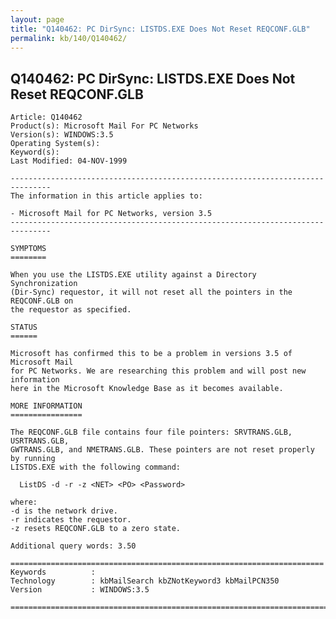 ```yaml
---
layout: page
title: "Q140462: PC DirSync: LISTDS.EXE Does Not Reset REQCONF.GLB"
permalink: kb/140/Q140462/
---
```


## Q140462: PC DirSync: LISTDS.EXE Does Not Reset REQCONF.GLB

	Article: Q140462
	Product(s): Microsoft Mail For PC Networks
	Version(s): WINDOWS:3.5
	Operating System(s): 
	Keyword(s): 
	Last Modified: 04-NOV-1999
	
	-------------------------------------------------------------------------------
	The information in this article applies to:
	
	- Microsoft Mail for PC Networks, version 3.5 
	-------------------------------------------------------------------------------
	
	SYMPTOMS
	========
	
	When you use the LISTDS.EXE utility against a Directory Synchronization
	(Dir-Sync) requestor, it will not reset all the pointers in the REQCONF.GLB on
	the requestor as specified.
	
	STATUS
	======
	
	Microsoft has confirmed this to be a problem in versions 3.5 of Microsoft Mail
	for PC Networks. We are researching this problem and will post new information
	here in the Microsoft Knowledge Base as it becomes available.
	
	MORE INFORMATION
	================
	
	The REQCONF.GLB file contains four file pointers: SRVTRANS.GLB, USRTRANS.GLB,
	GWTRANS.GLB, and NMETRANS.GLB. These pointers are not reset properly by running
	LISTDS.EXE with the following command:
	
	  ListDS -d -r -z <NET> <PO> <Password>
	
	where:
	-d is the network drive.
	-r indicates the requestor.
	-z resets REQCONF.GLB to a zero state.
	
	Additional query words: 3.50
	
	======================================================================
	Keywords          :  
	Technology        : kbMailSearch kbZNotKeyword3 kbMailPCN350
	Version           : WINDOWS:3.5
	
	=============================================================================
	
